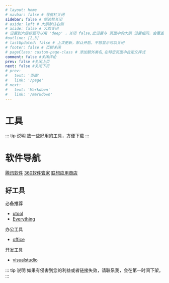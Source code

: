 ```yaml
---
# layout: home
# navbar: false # 导航栏关闭
sidebar: false # 侧边栏关闭
# aside: left # 大纲默认右侧
# aside: false # 大纲关闭
# 设置到六级标题可以用 'deep' ，关闭 false,此设置与 页面中的大纲 设置相同，会覆盖！
#outline: [2,3]
# lastUpdated: false # 上次更新，默认开启，不想显示可以关闭
# footer: false # 页脚关闭
# pageClass: custom-page-class # 添加额外类名,在特定页面中自定义样式
comment: false #关闭评论
prev: false #关闭上页
next: false #关闭下页
# prev:
#   text: '页面'
#   link: '/page'
# next:
#   text: 'Markdown'
#   link: '/markdown'
---
```

# 工具

::: tip 说明
放一些好用的工具，方便下载
:::

# 软件导航

[腾讯软件](https://pc.qq.com/)   [360软件管家](https://soft.360.cn/)   [联想应用商店](https://lestore.lenovo.com/)

## 好工具

必备推荐

* [utool](https://u.tools/)
* [Everything](https://www.voidtools.com/zh-cn/)

办公工具

* [office](https://msdn.itellyou.cn/)

开发工具

* [visualstudio](https://code.visualstudio.com/)

::: tip 说明
如果有侵害到您的利益或者链接失效，请联系我，会在第一时间下架。
:::
